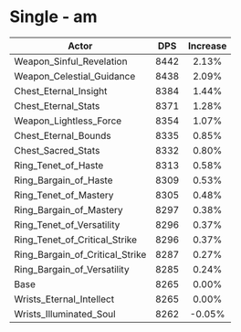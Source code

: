 # Single - am
| Actor | DPS | Increase |
|---|:---:|:---:|
|Weapon_Sinful_Revelation|8442|2.13%|
|Weapon_Celestial_Guidance|8438|2.09%|
|Chest_Eternal_Insight|8384|1.44%|
|Chest_Eternal_Stats|8371|1.28%|
|Weapon_Lightless_Force|8354|1.07%|
|Chest_Eternal_Bounds|8335|0.85%|
|Chest_Sacred_Stats|8332|0.80%|
|Ring_Tenet_of_Haste|8313|0.58%|
|Ring_Bargain_of_Haste|8309|0.53%|
|Ring_Tenet_of_Mastery|8305|0.48%|
|Ring_Bargain_of_Mastery|8297|0.38%|
|Ring_Tenet_of_Versatility|8296|0.37%|
|Ring_Tenet_of_Critical_Strike|8296|0.37%|
|Ring_Bargain_of_Critical_Strike|8287|0.27%|
|Ring_Bargain_of_Versatility|8285|0.24%|
|Base|8265|0.00%|
|Wrists_Eternal_Intellect|8265|0.00%|
|Wrists_Illuminated_Soul|8262|-0.05%|
